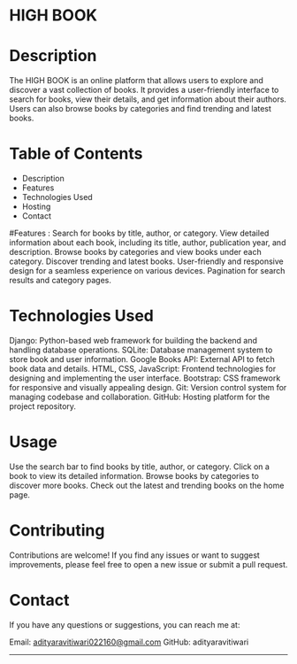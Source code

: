 # HIGH BOOK

# Description 
The HIGH BOOK is an online platform that allows users to explore and discover a vast collection of books. It provides a user-friendly interface to search for books, view their details, and get information about their authors. Users can also browse books by categories and find trending and latest books. 

# Table of Contents
* Description
* Features
* Technologies Used
* Hosting
* Contact

#Features :
Search for books by title, author, or category.
View detailed information about each book, including its title, author, publication year, and description.
Browse books by categories and view books under each category.
Discover trending and latest books.
User-friendly and responsive design for a seamless experience on various devices.
Pagination for search results and category pages.

# Technologies Used
Django: Python-based web framework for building the backend and handling database operations.
SQLite: Database management system to store book and user information.
Google Books API: External API to fetch book data and details.
HTML, CSS, JavaScript: Frontend technologies for designing and implementing the user interface.
Bootstrap: CSS framework for responsive and visually appealing design.
Git: Version control system for managing codebase and collaboration.
GitHub: Hosting platform for the project repository.

# Usage
Use the search bar to find books by title, author, or category.
Click on a book to view its detailed information.
Browse books by categories to discover more books.
Check out the latest and trending books on the home page.

# Contributing
Contributions are welcome! If you find any issues or want to suggest improvements, please feel free to open a new issue or submit a pull request.

# Contact
If you have any questions or suggestions, you can reach me at:

Email: adityaravitiwari022160@gmail.com
GitHub: adityaravitiwari

*******************************************************************************************************************************************************************
